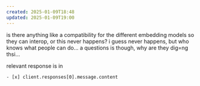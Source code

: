 ```yaml
---
created: 2025-01-09T18:48
updated: 2025-01-09T19:00
---
```


is there anything like a compatibility for the different embedding models so they can interop, or this never happens? i guess never happens, but who knows what people can do...
a questions is though, why are they dig=ng thsi...

relevant response is in
```
- [x] client.responses[0].message.content
```